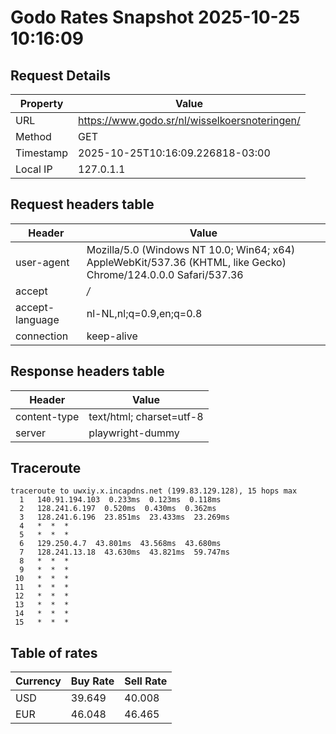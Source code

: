 # Godo Rates Snapshot 2025-10-25 10:16:09
## Request Details

| Property | Value |
|----------|-------|
| URL | https://www.godo.sr/nl/wisselkoersnoteringen/ |
| Method | GET |
| Timestamp | 2025-10-25T10:16:09.226818-03:00 |
| Local IP | 127.0.1.1 |
    
## Request headers table

| Header | Value |
|--------|-------|
| user-agent | Mozilla/5.0 (Windows NT 10.0; Win64; x64) AppleWebKit/537.36 (KHTML, like Gecko) Chrome/124.0.0.0 Safari/537.36 |
| accept | */* |
| accept-language | nl-NL,nl;q=0.9,en;q=0.8 |
| connection | keep-alive |

    
## Response headers table
| Header | Value |
|--------|-------|
| content-type | text/html; charset=utf-8 |
| server | playwright-dummy |

## Traceroute 

```
traceroute to uwxiy.x.incapdns.net (199.83.129.128), 15 hops max
  1   140.91.194.103  0.233ms  0.123ms  0.118ms 
  2   128.241.6.197  0.520ms  0.430ms  0.362ms 
  3   128.241.6.196  23.851ms  23.433ms  23.269ms 
  4   *  *  * 
  5   *  *  * 
  6   129.250.4.7  43.801ms  43.568ms  43.680ms 
  7   128.241.13.18  43.630ms  43.821ms  59.747ms 
  8   *  *  * 
  9   *  *  * 
 10   *  *  * 
 11   *  *  * 
 12   *  *  * 
 13   *  *  * 
 14   *  *  * 
 15   *  *  * 

```


## Table of rates

| Currency | Buy Rate | Sell Rate |
|----------|----------|-----------|
| USD | 39.649 | 40.008 |
| EUR | 46.048 | 46.465 |
